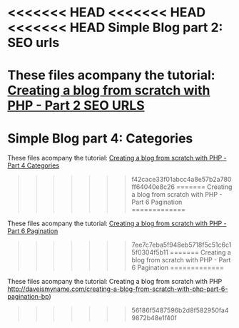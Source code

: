 <<<<<<< HEAD
<<<<<<< HEAD
<<<<<<< HEAD
Simple Blog part 2: SEO urls
=============

These files acompany the tutorial: [Creating a blog from scratch with PHP - Part 2 SEO URLS](http://daveismyname.com/creating-a-blog-from-scratch-with-php-part-2-seo-urls-bp)
=======
Simple Blog part 4: Categories
=============

These files acompany the tutorial: [Creating a blog from scratch with PHP - Part 4 Categories](http://daveismyname.com/creating-a-blog-from-scratch-with-php-part-4-categories-bp)
>>>>>>> f42cace33f01abcc4a8e57b2a780ff64040e8c26
=======
Creating a blog from scratch with PHP - Part 6 Pagination
=============

These files acompany the tutorial: [Creating a blog from scratch with PHP - Part 6 Pagination](http://daveismyname.com/creating-a-blog-from-scratch-with-php-part-6-pagination-bp)
>>>>>>> 7ee7c7eba5f948eb5718f5c51c6c15f0304f5b11
=======
Creating a blog from scratch with PHP - Part 6 Pagination
=============

These files acompany the tutorial: Creating a blog from scratch with PHP
http://daveismyname.com/creating-a-blog-from-scratch-with-php-part-6-pagination-bp)
>>>>>>> 56186f5487596b2d8f582950fa49872b48e1f40f
